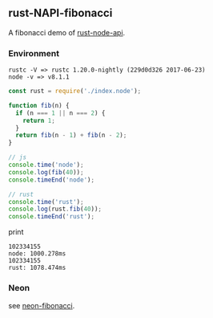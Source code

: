 ## rust-NAPI-fibonacci

A fibonacci demo of [rust-node-api](https://github.com/jupp0r/node-api).

### Environment

```
rustc -V => rustc 1.20.0-nightly (229d0d326 2017-06-23)
node -v => v8.1.1
```

```js
const rust = require('./index.node');

function fib(n) {
  if (n === 1 || n === 2) {
    return 1;
  }
  return fib(n - 1) + fib(n - 2);
}

// js
console.time('node');
console.log(fib(40));
console.timeEnd('node');

// rust
console.time('rust');
console.log(rust.fib(40));
console.timeEnd('rust');
```

print

```
102334155
node: 1000.278ms
102334155
rust: 1078.474ms
```

### Neon

see [neon-fibonacci](https://github.com/nswbmw/neon-fibonacci).
